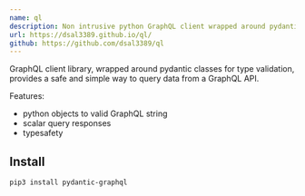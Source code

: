 ```yaml
---
name: ql
description: Non intrusive python GraphQL client wrapped around pydantic.
url: https://dsal3389.github.io/ql/
github: https://github.com/dsal3389/ql
---
```


GraphQL client library, wrapped around pydantic classes for type validation,
provides a safe and simple way to query data from a GraphQL API.

Features:

  * python objects to valid GraphQL string
  * scalar query responses
  * typesafety

## Install

```console
pip3 install pydantic-graphql
```
